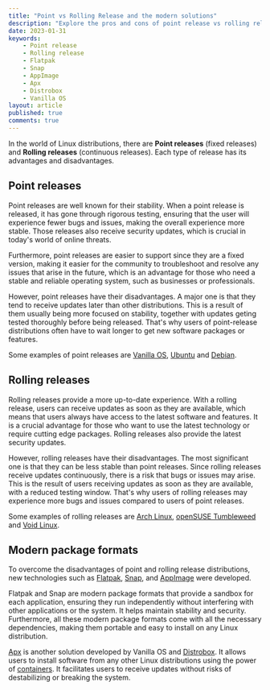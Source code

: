 ```yaml
---
title: "Point vs Rolling Release and the modern solutions"
description: "Explore the pros and cons of point release vs rolling release."
date: 2023-01-31
keywords:
    - Point release
    - Rolling release
    - Flatpak
    - Snap
    - AppImage
    - Apx
    - Distrobox
    - Vanilla OS
layout: article
published: true
comments: true
---
```


In the world of Linux distributions, there are **Point releases** (fixed releases) and **Rolling releases** (continuous releases). Each type of release has its advantages and disadvantages.

## Point releases

Point releases are well known for their stability. When a point release is released, it has gone through rigorous testing, ensuring that the user will experience fewer bugs and issues, making the overall experience more stable. Those releases also receive security updates, which is crucial in today's world of online threats.

Furthermore, point releases are easier to support since they are a fixed version, making it easier for the community to troubleshoot and resolve any issues that arise in the future, which is an advantage for those who need a stable and reliable operating system, such as businesses or professionals.

However, point releases have their disadvantages. A major one is that they tend to receive updates later than other distributions. This is a result of them usually being more focused on stability, together with updates geting tested thoroughly before being released. That's why users of point-release distributions often have to wait longer to get new software packages or features.

Some examples of point releases are [Vanilla OS](https://vanillaos.org/), [Ubuntu](https://ubuntu.com) and [Debian](https://www.debian.org/).

## Rolling releases

Rolling releases provide a more up-to-date experience. With a rolling release, users can receive updates as soon as they are available, which means that users always have access to the latest software and features. It is a crucial advantage for those who want to use the latest technology or require cutting edge packages. Rolling releases also provide the latest security updates.

However, rolling releases have their disadvantages. The most significant one is that they can be less stable than point releases. Since rolling releases receive updates continuously, there is a risk that bugs or issues may arise. This is the result of users receiving updates as soon as they are available, with a reduced testing window. That's why users of rolling releases may experience more bugs and issues compared to users of point releases.

Some examples of rolling releases are [Arch Linux](https://www.archlinux.org/), [openSUSE Tumbleweed](https://en.opensuse.org/Portal:Tumbleweed) and [Void Linux](https://voidlinux.org/).

## Modern package formats

To overcome the disadvantages of point and rolling release distributions, new technologies such as [Flatpak](https://flatpak.org/), [Snap](https://snapcraft.io/), and [AppImage](https://appimage.org/) were developed.

Flatpak and Snap are modern package formats that provide a sandbox for each application, ensuring they run independently without interfering with other applications or the system. It helps maintain stability and security. Furthermore, all these modern package formats come with all the necessary dependencies, making them portable and easy to install on any Linux distribution.

[Apx](https://vanillaos.org/blog/article/2023-01-28/apx-an-unconventional-package-manager) is another solution developed by Vanilla OS and [Distrobox](https://distrobox.privatedns.org/). It allows users to install software from any other Linux distributions using the power of [containers](https://www.docker.com/resources/what-container/). It facilitates users to receive updates without risks of destabilizing or breaking the system.
